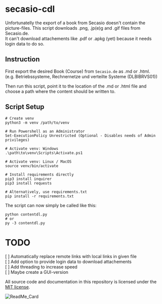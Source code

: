# secasio-cdl

Unfortunatelly the export of a book from Secasio doesn't contain the picture-files.
This script downloads .png, .jp(e)g and .gif files from Secasio.de.\
It can't download attachements like .pdf or .apkg (yet) because it needs login data to do so.

## Instruction

First export the desired Book (Course) from `Secasio.de` as .md or .html.\
(e.g. Betriebssysteme, Rechnernetze und verteilte Systeme (DLBIBRVS01))

Then run this script, point it to the location of the .md or .html file and choose a path where the content should be written to.

## Script Setup

```
# Create venv 
python3 -m venv /path/to/venv

# Run Powershell as an Administrator 
Set-ExecutionPolicy Unrestricted (Optional - Disables needs of Admin privileges)

# Activate venv: Windows
.\path\to\venv\Scripts\Activate.ps1

# Activate venv: Linux / MacOS
source venv/bin/activate

# Install requirements directly
pip3 install inquirer
pip3 install requests

# Alternatively, use requirements.txt
pip install -r requirements.txt
```

The script can now simply be called like this:

```
python contentdl.py
# or
py -3 contentdl.py
```

# TODO

[ ] Automatically replace remote links with local links in given file\
[ ] Add option to provide login data to download attachements\
[ ] Add threading to increase speed\
[ ] Maybe create a GUI-version


All source code and documentation in this repository is licensed under the [MIT license](LICENSE).

![ReadMe_Card](https://github-readme-stats.vercel.app/api/pin/?username=LucEast&repo=secasio-cdl&title_color=3e83c8&text_color=00cb71&icon_color=299bab&bg_color=171717&hide_border=true)
